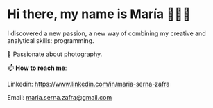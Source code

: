 # Hi there, my name is María 👩🏻‍💻

I discovered a new passion, a new way of combining my creative and analytical skills: programming.

📸 Passionate about photography.

📫 **How to reach me**:

Linkedin: https://www.linkedin.com/in/maria-serna-zafra

Email: maria.serna.zafra@gmail.com




